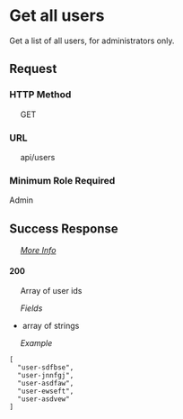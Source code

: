 # Get all users

Get a list of all users, for administrators only.

## Request

### HTTP Method
&nbsp;&nbsp;&nbsp;&nbsp; GET

### URL
&nbsp;&nbsp;&nbsp;&nbsp; api/users

### Minimum Role Required
Admin

## Success Response

&nbsp;&nbsp;&nbsp;&nbsp; [*More Info*](../Kinergize%20-%20API%20General%20Info.md)

#### 200
&nbsp;&nbsp;&nbsp;&nbsp; Array of user ids

&nbsp;&nbsp;&nbsp;&nbsp; *Fields*
- array of strings

&nbsp;&nbsp;&nbsp;&nbsp; *Example*
```
[
  "user-sdfbse",
  "user-jnnfgj",  
  "user-asdfaw",  
  "user-ewseft",  
  "user-asdvew"  
]
```
